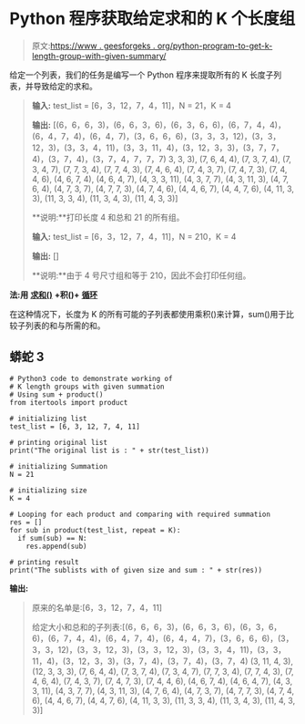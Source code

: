 # Python 程序获取给定求和的 K 个长度组

> 原文:[https://www . geesforgeks . org/python-program-to-get-k-length-group-with-given-summary/](https://www.geeksforgeeks.org/python-program-to-get-k-length-groups-with-given-summation/)

给定一个列表，我们的任务是编写一个 Python 程序来提取所有的 K 长度子列表，并导致给定的求和。

> **输入:** test_list = [6，3，12，7，4，11]，N = 21，K = 4
> 
> **输出:** [(6，6，6，3)，(6，6，3，6)，(6，3，6，6)，(6，7，4，4)，(6，4，7，4)，(6，4，7)，(3，6，6，6)，(3，3，3，12)，(3，3，12，3)，(3，3，4，11)，(3，3，11，4)，(3，12，3，3)，(3，7，7，4)，(3，7，4)，(3，7，4，7，7，7) 3, 3, 3), (7, 6, 4, 4), (7, 3, 7, 4), (7, 3, 4, 7), (7, 7, 3, 4), (7, 7, 4, 3), (7, 4, 6, 4), (7, 4, 3, 7), (7, 4, 7, 3), (7, 4, 4, 6), (4, 6, 7, 4), (4, 6, 4, 7), (4, 3, 3, 11), (4, 3, 7, 7), (4, 3, 11, 3), (4, 7, 6, 4), (4, 7, 3, 7), (4, 7, 7, 3), (4, 7, 4, 6), (4, 4, 6, 7), (4, 4, 7, 6), (4, 11, 3, 3), (11, 3, 3, 4), (11, 3, 4, 3), (11, 4, 3, 3)]
> 
> **说明:**打印长度 4 和总和 21 的所有组。
> 
> **输入:** test_list = [6，3，12，7，4，11]，N = 210，K = 4
> 
> **输出:** []
> 
> **说明:**由于 4 号尺寸组和等于 210，因此不会打印任何组。

**法:用** [**求和()**](https://www.geeksforgeeks.org/sum-function-python/) **+积()+** [**循环**](https://www.geeksforgeeks.org/python-for-loops/)

在这种情况下，长度为 K 的所有可能的子列表都使用乘积()来计算，sum()用于比较子列表的和与所需的和。

## 蟒蛇 3

```
# Python3 code to demonstrate working of
# K length groups with given summation
# Using sum + product()
from itertools import product

# initializing list
test_list = [6, 3, 12, 7, 4, 11]

# printing original list
print("The original list is : " + str(test_list))

# initializing Summation 
N = 21

# initializing size 
K = 4

# Looping for each product and comparing with required summation
res = []
for sub in product(test_list, repeat = K):
  if sum(sub) == N:
    res.append(sub)

# printing result
print("The sublists with of given size and sum : " + str(res))
```

**输出:**

> 原来的名单是:[6，3，12，7，4，11]
> 
> 给定大小和总和的子列表:[(6，6，6，3)，(6，6，3，6)，(6，3，6，6)，(6，7，4，4)，(6，4，7，4)，(6，4，4，7)，(3，6，6，6)，(3，3，3，12)，(3，3，12，3)，(3，3，12，3)，(3，3，4，11)，(3，3，11，4)，(3，12，3，3)，(3，7，4)，(3，7，4)，(3，7，4) (3, 11, 4, 3), (12, 3, 3, 3), (7, 6, 4, 4), (7, 3, 7, 4), (7, 3, 4, 7), (7, 7, 3, 4), (7, 7, 4, 3), (7, 4, 6, 4), (7, 4, 3, 7), (7, 4, 7, 3), (7, 4, 4, 6), (4, 6, 7, 4), (4, 6, 4, 7), (4, 3, 3, 11), (4, 3, 7, 7), (4, 3, 11, 3), (4, 7, 6, 4), (4, 7, 3, 7), (4, 7, 7, 3), (4, 7, 4, 6), (4, 4, 6, 7), (4, 4, 7, 6), (4, 11, 3, 3), (11, 3, 3, 4), (11, 3, 4, 3), (11, 4, 3, 3)]